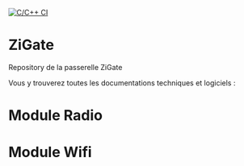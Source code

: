 [![C/C++ CI](https://github.com/nimbus9inc/ZiGate/actions/workflows/c-cpp.yml/badge.svg)](https://github.com/nimbus9inc/ZiGate/actions/workflows/c-cpp.yml)

# ZiGate

Repository de la passerelle ZiGate

Vous y trouverez toutes les documentations techniques et logiciels :

# Module Radio

# Module Wifi
